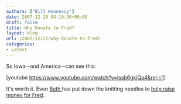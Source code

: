 ```yaml
---
authors: ["Bill Hennessy"]
date: 2007-12-28 04:19:36+00:00
draft: false
title: Why Donate to Fred?
layout: blog
url: /2007/12/27/why-donate-to-fred/
categories:
- Latest
---
```


So Iowa--and America--can see this:

[youtube https://www.youtube.com/watch?v=lssb6gkjQa4&rel;=1]

It's worth it.  Even [Beth ](https://bamapachyderm.com/archives/2007/12/27/help-fred-thompson-get-this-ad-on-the-air/)has put down the knitting needles to [help raise money for Fred](https://www.fred08.com/contribute.aspx?RefererID=4987be96-4295-4dda-be05-236f28ab766f).
